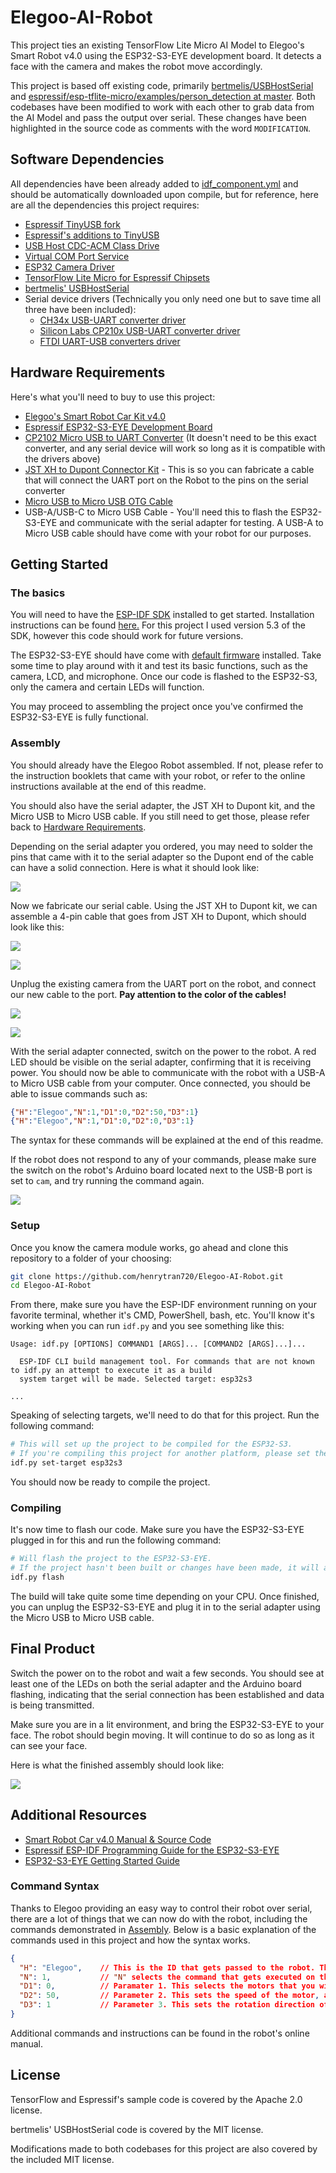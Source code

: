 # Elegoo-AI-Robot

This project ties an existing TensorFlow Lite Micro AI Model to Elegoo's Smart Robot v4.0 using the ESP32-S3-EYE development board. It detects a face with the camera and makes the robot move accordingly.

This project is based off existing code, primarily [bertmelis/USBHostSerial](https://github.com/bertmelis/USBHostSerial) and [espressif/esp-tflite-micro/examples/person_detection at master](https://github.com/espressif/esp-tflite-micro/tree/master/examples/person_detection). Both codebases have been modified to work with each other to grab data from the AI Model and pass the output over serial. These changes have been highlighted in the source code as comments with the word `MODIFICATION`.

## Software Dependencies

All dependencies have been already added to [idf_component.yml](https://github.com/henrytran720/Elegoo-AI-Robot/blob/main/main/idf_component.yml) and should be automatically downloaded upon compile, but for reference, here are all the dependencies this project requires:

- [Espressif TinyUSB fork](https://components.espressif.com/components/espressif/tinyusb)
- [Espressif's additions to TinyUSB](https://components.espressif.com/components/espressif/esp_tinyusb)
- [USB Host CDC-ACM Class Drive](https://components.espressif.com/components/espressif/usb_host_cdc_acm/versions/2.0.3)
- [Virtual COM Port Service](https://components.espressif.com/components/espressif/usb_host_vcp)
- [ESP32 Camera Driver](https://components.espressif.com/components/espressif/esp32-camera/)
- [TensorFlow Lite Micro for Espressif Chipsets](https://components.espressif.com/components/espressif/esp-tflite-micro/)
- [bertmelis' USBHostSerial](https://github.com/bertmelis/USBHostSerial)
- Serial device drivers (Technically you only need one but to save time all three have been included):
  - [CH34x USB-UART converter driver](https://components.espressif.com/components/espressif/usb_host_ch34x_vcp/versions/2.0.0)
  - [Silicon Labs CP210x USB-UART converter driver](https://components.espressif.com/components/espressif/usb_host_cp210x_vcp/versions/2.0.0)
  - [FTDI UART-USB converters driver](https://components.espressif.com/components/espressif/usb_host_ftdi_vcp/versions/2.0.0)

## Hardware Requirements

Here's what you'll need to buy to use this project:

* [Elegoo's Smart Robot Car Kit v4.0](https://us.elegoo.com/products/elegoo-smart-robot-car-kit-v-4-0)
* [Espressif ESP32-S3-EYE Development Board](https://www.aliexpress.us/item/3256803794751194.html)
* [CP2102 Micro USB to UART Converter](https://www.amazon.com/HiLetgo-CP2102-Module-Converter-Replace/dp/B01N47LXRA) (It doesn't need to be this exact converter, and any serial device will work so long as it is compatible with the drivers above)
* [JST XH to Dupont Connector Kit](https://www.amazon.com/Kidisoii-Dupont2-54-Connector-Pre-Crimped-Compatible/dp/B0CMCN9CXD/135-4941321-1839956) - This is so you can fabricate a cable that will connect the UART port on the Robot to the pins on the serial converter
* [Micro USB to Micro USB OTG Cable](https://www.amazon.com/Micro-USB-Male-Data-Cable/dp/B0872GMD7V/)
* USB-A/USB-C to Micro USB Cable - You'll need this to flash the ESP32-S3-EYE and communicate with the serial adapter for testing. A USB-A to Micro USB cable should have come with your robot for our purposes.

## Getting Started

### The basics

You will need to have the [ESP-IDF SDK](https://github.com/espressif/esp-idf) installed to get started. Installation instructions can be found [here.](https://docs.espressif.com/projects/esp-idf/en/stable/esp32s3/get-started/index.html#manual-installation) For this project I used version 5.3 of the SDK, however this code should work for future versions.

The ESP32-S3-EYE should have come with [default firmware](https://github.com/espressif/esp-who/blob/master/docs/en/get-started/ESP32-S3-EYE_Getting_Started_Guide.md#17-default-firmware-and-function-test) installed. Take some time to play around with it and test its basic functions, such as the camera, LCD, and microphone. Once our code is flashed to the ESP32-S3, only the camera and certain LEDs will function.

You may proceed to assembling the project once you've confirmed the ESP32-S3-EYE is fully functional.

### Assembly

You should already have the Elegoo Robot assembled. If not, please refer to the instruction booklets that came with your robot, or refer to the online instructions available at the end of this readme.

You should also have the serial adapter, the JST XH to Dupont kit, and the Micro USB to Micro USB cable. If you still need to get those, please refer back to [Hardware Requirements](<#Hardware Requirements>).

Depending on the serial adapter you ordered, you may need to solder the pins that came with it to the serial adapter so the Dupont end of the cable can have a solid connection. Here is what it should look like:

![](assets/soldered_serial.jpg)

Now we fabricate our serial cable. Using the JST XH to Dupont kit, we can assemble a 4-pin cable that goes from JST XH to Dupont, which should look like this:

![](assets/serial_and_dupont.jpg)

![](assets/jst-xh.jpg)

Unplug the existing camera from the UART port on the robot, and connect our new cable to the port. **Pay attention to the color of the cables!**

![](assets/jst-robot.jpg)

![](assets/jst-robot2.jpg)

With the serial adapter connected, switch on the power to the robot. A red LED should be visible on the serial adapter, confirming that it is receiving power. You should now be able to communicate with the robot with a USB-A to Micro USB cable from your computer. Once connected, you should be able to issue commands such as:

```json
{"H":"Elegoo","N":1,"D1":0,"D2":50,"D3":1}
{"H":"Elegoo","N":1,"D1":0,"D2":0,"D3":1}
```
The syntax for these commands will be explained at the end of this readme.

If the robot does not respond to any of your commands, please make sure the switch on the robot's Arduino board located next to the USB-B port is set to `cam`, and try running the command again.

![](assets/robot-switch.jpg)

### Setup

Once you know the camera module works, go ahead and clone this repository to a folder of your choosing:

```bash
git clone https://github.com/henrytran720/Elegoo-AI-Robot.git
cd Elegoo-AI-Robot
```

From there, make sure you have the ESP-IDF environment running on your favorite terminal, whether it's CMD, PowerShell, bash, etc. You'll know it's working when you can run `idf.py` and you see something like this:

```
Usage: idf.py [OPTIONS] COMMAND1 [ARGS]... [COMMAND2 [ARGS]...]...

  ESP-IDF CLI build management tool. For commands that are not known to idf.py an attempt to execute it as a build
  system target will be made. Selected target: esp32s3

...
```

Speaking of selecting targets, we'll need to do that for this project. Run the following command:

```bash
# This will set up the project to be compiled for the ESP32-S3.
# If you're compiling this project for another platform, please set the target appropriately for your environment.
idf.py set-target esp32s3
```

You should now be ready to compile the project.

### Compiling

It's now time to flash our code. Make sure you have the ESP32-S3-EYE plugged in for this and run the following command:

```bash
# Will flash the project to the ESP32-S3-EYE.
# If the project hasn't been built or changes have been made, it will automatically be built before flashing.
idf.py flash
```

The build will take quite some time depending on your CPU. Once finished, you can unplug the ESP32-S3-EYE and plug it in to the serial adapter using the Micro USB to Micro USB cable.

## Final Product

Switch the power on to the robot and wait a few seconds. You should see at least one of the LEDs on both the serial adapter and the Arduino board flashing, indicating that the serial connection has been established and data is being transmitted.

Make sure you are in a lit environment, and bring the ESP32-S3-EYE to your face. The robot should begin moving. It will continue to do so as long as it can see your face.

Here is what the finished assembly should look like:

![](assets/final-product.jpg)

## Additional Resources

* [Smart Robot Car v4.0 Manual & Source Code](https://download.elegoo.com/?t=RobotCarV4.0)
* [Espressif ESP-IDF Programming Guide for the ESP32-S3-EYE](https://docs.espressif.com/projects/esp-idf/en/stable/esp32s3/index.html)
* [ESP32-S3-EYE Getting Started Guide](https://github.com/espressif/esp-who/blob/master/docs/en/get-started/ESP32-S3-EYE_Getting_Started_Guide.md)

### Command Syntax

Thanks to Elegoo providing an easy way to control their robot over serial, there are a lot of things that we can now do with the robot, including the commands demonstrated in [Assembly](#Assembly). Below is a basic explanation of the commands used in this project and how the syntax works.

```json
{
  "H": "Elegoo",    // This is the ID that gets passed to the robot. This value can be whatever you choose and is required on almost all commands.
  "N": 1,           // "N" selects the command that gets executed on the robot.
  "D1": 0,          // Paramater 1. This selects the motors that you wish to control. 1 = All motors, 2 = Left motors, 3 = Right motors.
  "D2": 50,         // Parameter 2. This sets the speed of the motor, and has an acceptable value of 0-255.
  "D3": 1           // Parameter 3. This sets the rotation direction of the wheels. 1 = Clockwise, 2 = Counterclockwise.
}
```

Additional commands and instructions can be found in the robot's online manual.

## License

TensorFlow and Espressif's sample code is covered by the Apache 2.0 license.

bertmelis' USBHostSerial code is covered by the MIT license.

Modifications made to both codebases for this project are also covered by the included MIT license.
